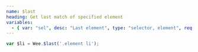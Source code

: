 ```yaml
---
name: $last
heading: Get last match of specified element
variables:
  - { var: "sel", desc: "Last element", type: "selector, element", req: true }
---
```


```javascript
var $li = Wee.$last('.element li');
```
